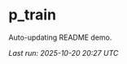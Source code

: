 # p_train

Auto-updating README demo.

<!--START_SECTION:status-->
_Last run: 2025-10-20 20:27 UTC_
<!--END_SECTION:status-->































































































































































































































































































































































































































































































































































































































































































































































































































































































































































































































































































































































































































































































































































